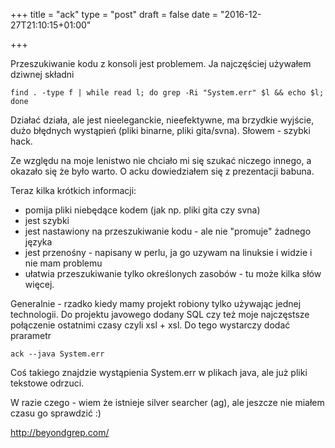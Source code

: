 +++
title = "ack"
type = "post"
draft = false
date = "2016-12-27T21:10:15+01:00"

+++

Przeszukiwanie kodu z konsoli jest problemem. Ja najczęściej używałem dziwnej składni 
```
find . -type f | while read l; do grep -Ri "System.err" $l && echo $l; done
```

Działać działa, ale jest nieeleganckie, nieefektywne, ma brzydkie wyjście, dużo błędnych wystąpień (pliki binarne, pliki gita/svna). Słowem - szybki hack.

Ze względu na moje lenistwo nie chciało mi się szukać niczego innego, a okazało się że było warto. O acku dowiedziałem się z prezentacji babuna. 

Teraz kilka krótkich informacji:

* pomija pliki niebędące kodem (jak np. pliki gita czy svna)
* jest szybki
* jest nastawiony na przeszukiwanie kodu - ale nie "promuje" żadnego języka
* jest przenośny - napisany w perlu, ja go uzywam na linuksie i widzie i nie mam problemu
* ułatwia przeszukiwanie tylko określonych zasobów - tu może kilka słów więcej.

Generalnie - rzadko kiedy mamy projekt robiony tylko używając jednej technologii. Do projektu javowego dodany SQL czy też moje najczęstsze połączenie ostatnimi czasy czyli xsl + xsl. Do tego wystarczy dodać prarametr
```
ack --java System.err
```
Coś takiego znajdzie wystąpienia System.err w plikach java, ale już pliki tekstowe odrzuci.

W razie czego - wiem że istnieje silver searcher (ag), ale jeszcze nie miałem czasu go sprawdzić :)

http://beyondgrep.com/
